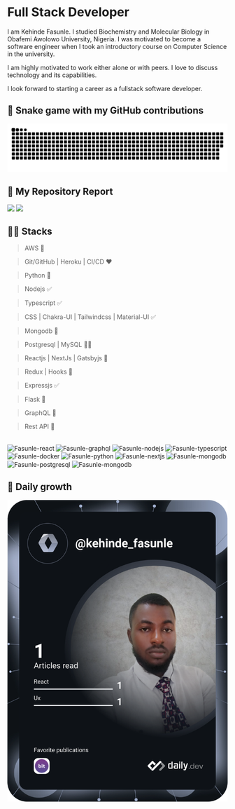 # Full Stack Developer

I am Kehinde Fasunle. I studied Biochemistry and Molecular Biology in Obafemi Awolowo University, Nigeria. I was motivated to become a software engineer when I took an introductory course on Computer Science in the university.

I am highly motivated to work either alone or with peers. I love to discuss technology and its capabilities.

I look forward to starting a career as a fullstack software developer.

## 🐍 Snake game with my GitHub contributions


![Snake animation](https://github.com/Fasunle/react-admin-panels/blob/output/github-contribution-grid-snake.svg)
<!-- generated with [Platane/snk](https://github.com/Platane/snk)_ -->

## 🐺 My Repository Report
<div>
    <img height="160em" src="https://github-readme-stats.vercel.app/api?username=Fasunle&show_icons=true&theme=buefy&include_all_commits=true&count_private=true&hide_title=false">
    <img height="160em" src="https://github-readme-stats.vercel.app/api/top-langs/?username=Fasunle&layout=compact&langs_count=16&include_all_commits=true&theme=midnight-purple&hide_title=false">
</div>
<!-- generated with [anuraghazra/github-readme-stats](https://github.com/anuraghazra/github-readme-stats) -->

## 👩‍💻 Stacks

> AWS 💯

> Git/GitHub | Heroku | CI/CD ❤️

> Python 🐍

> Nodejs ✅

> Typescript ✅

> CSS | Chakra-UI | Tailwindcss | Material-UI ✅

> Mongodb 🚀

> Postgresql | MySQL 👩‍💻

> Reactjs | NextJs | Gatsbyjs 💯

> Redux | Hooks 🐺

> Expressjs ✅

> Flask 🚀

> GraphQL 🚀

> Rest API 💯

<div style="display: inline-block" ><br/>
    <img align="center" alt="Fasunle-react" height="30" width="40" src="https://cdn.jsdelivr.net/gh/devicons/devicon/icons/react/react-original.svg">
    <img align="center" alt="Fasunle-graphql" height="30" width="40" src="https://cdn.jsdelivr.net/gh/devicons/devicon/icons/graphql/graphql-plain-wordmark.svg">
    <img align="center" alt="Fasunle-nodejs" height="30" width="40" src="https://cdn.jsdelivr.net/gh/devicons/devicon/icons/nodejs/nodejs-original.svg">
    <img align="center" alt="Fasunle-typescript" height="30" width="40" src="https://cdn.jsdelivr.net/gh/devicons/devicon/icons/typescript/typescript-original.svg">
    <img align="center" alt="Fasunle-docker" height="30" width="40" src="https://cdn.jsdelivr.net/gh/devicons/devicon/icons/docker/docker-original.svg">
    <img align="center" alt="Fasunle-python" height="30" width="40" src="https://cdn.jsdelivr.net/gh/devicons/devicon/icons/python/python-original.svg">
    <img align="center" alt="Fasunle-nextjs" height="30" width="40" src="https://cdn.jsdelivr.net/gh/devicons/devicon/icons/nextjs/nextjs-original.svg">
    <img align="center" alt="Fasunle-mongodb" height="30" width="40" src="https://cdn.jsdelivr.net/gh/devicons/devicon/icons/mongodb/mongodb-original.svg">
    <img align="center" alt="Fasunle-postgresql" height="30" width="40" src="https://cdn.jsdelivr.net/gh/devicons/devicon/icons/postgresql/postgresql-original.svg">
    <img align="center" alt="Fasunle-mongodb" height="30" width="40" src="https://cdn.jsdelivr.net/gh/devicons/devicon/icons/vscode/vscode-original.svg">
</div>

## 🎁 Daily growth

<a href="https://app.daily.dev/kehinde_fasunle">
<img src="https://github.com/Fasunle/Fasunle/blob/master/devcard.svg" width="700" alt="Kehinde Hussein, Fasunle's Dev Card"/>
</a>

